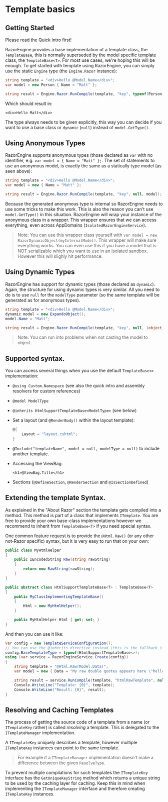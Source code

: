 ﻿# Template basics

## Getting Started

Please read the Quick intro first!

RazorEngine provides a base implementation of a template class, the `TemplateBase`, this is normally superseded by the model specific template class, 
the `TemplateBase<T>`. For most use cases, we're hoping this will be enough. 
To get started with template using RazorEngine, you can simply use the static `Engine` type (the `Engine.Razor` instance):

```csharp
string template = "<div>Hello @Model.Name</div>";
var model = new Person { Name = "Matt" };

string result = Engine.Razor.RunCompile(template, "key", typeof(Person), model);
```

Which should result in:

```markup
<div>Hello Matt</div>
```

The type always needs to be given explicitly, this way you can decide if you want to use a base class or `dynamic` (`null`)
instead of `model.GetType()`.

## Using Anonymous Types
RazorEngine supports anonymous types (those declared as `var` with no identifier, e.g. `var model = { Name = "Matt" };`. 
The set of statements to use an anonymous model, is exactly the same as a statically type model (as seen above):

```csharp
string template = "<div>Hello @Model.Name</div>";
var model = new { Name = "Matt" };

string result = Engine.Razor.RunCompile(template, "key", null, model);
```

Because the generated anonymous type is internal so RazorEngine needs to use some tricks to make this work. 
This is also the reason you can't use `model.GetType()` in this situation.
RazorEngine will wrap your instance of the anonymous class in a wrapper. 
This wrapper ensures that we can access everything, even across AppDomains (`IsolatedRazorEngineService`).

> Note: You can use this wrapper class yourself with `var model = new RazorDynamicObject(myInternalModel)`.
> This wrapper will make sure everything works. You can even use this if you have a model that is NOT serializable which you want to use in
> an isolated sandbox. However this will slighly hit performance.

## Using Dynamic Types
RazorEngine has support for dynamic types (those declared as `dynamic`). Again, the structure for using dynamic types is very similar.
All you need to do is to use `null` for the `modelType` parameter (so the same template will be generated as for anonymous types).

```csharp
string template = "<div>Hello @Model.Name</div>";
dynamic model = new ExpandoObject();
model.Name = "Matt";

string result = Engine.Razor.RunCompile(template, "key", null, (object)model);
```

> Note: You can run into problems when not casting the model to object.

## Supported syntax.

You can access several things when you use the default `TemplateBase<>` implementation:

- `@using Custom.Namespace`
  (see also the quick intro and assembly resolvers for custom references)
- `@model ModelType`
- `@inherits HtmlSupportTemplateBase<ModelType>`
  (see below)
- Set a layout (and `@RenderBody()` within the layout template):

  ```csharp
  @{
      Layout = "layout.cshtml";
  }
  ```
	
- `@Include("templateName", model = null, modelType = null)` to include another template.

- Accessing the ViewBag:
	
  ```markup
  <h1>@ViewBag.Title</h1>
  ```

- Sections (`@DefineSection`, `@RenderSection` and `@IsSectionDefined`)


## Extending the template Syntax.

As explained in the "About Razor" section the template gets compiled into a method.
This method is part of a class that implements `ITemplate`. 
You are free to provide your own base-class implementations however we recommend to inherit from `TemplateBase<T>` if you need special syntax.

One common feature request is to provide the `@Html.Raw()` (or any other not-Razor specific) syntax, but it is very easy to run that on your own:

```csharp
public class MyHtmlHelper
{
    public IEncodedString Raw(string rawString)
    {
        return new RawString(rawString);
    }
}

public abstract class HtmlSupportTemplateBase<T> : TemplateBase<T>
{
    public MyClassImplementingTemplateBase()
    {
        Html = new MyHtmlHelper();
    }

    public MyHtmlHelper Html { get; set; }
}
```

And then you can use it like:

```csharp
var config = new TemplateServiceConfiguration();
// You can use the @inherits directive instead (this is the fallback if no @inherits is found).
config.BaseTemplateType = typeof(HtmlSupportTemplateBase<>);
using (var service = RazorEngineService.Create(config))
{
    string template = "@Html.Raw(Model.Data)";
    var model = new { Data = "My raw double quotes appears here \"hello!\"" };

    string result = service.RunCompile(template, "htmlRawTemplate", null, model);
    Console.WriteLine("Template: {0}", template);
    Console.WriteLine("Result: {0}", result);
}
```

## Resolving and Caching Templates

The process of getting the source code of a template from a name (or `ITemplateKey` rather) is called _resolving_ a template.
This is delegated to the `ITemplateManager` implementation.

A `ITemplateKey` uniquely describes a template, however multiple `ITemplateKey` instances can point to the same template.
> For example if a `ITemplateManager` implementation doesn't make a difference between the given `ResolveType`.

To prevent multiple compilations for such templates the `ITemplateKey` interface has the `GetUniqueKeyString` method which returns a unique string 
to be used by the caching layer for caching. 
Keep this in mind when implementing the `ITemplateManager` interface and therefore creating `ITemplateKey` instances.
